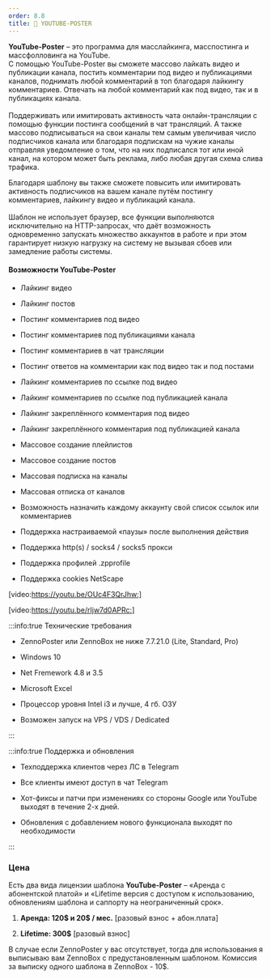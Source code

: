 ```yaml
---
order: 8.8
title: 💙 YOUTUBE-POSTER
---
```


**YouTube-Poster** – это программа для масслайкинга, масспостинга и массфолловинга на YouTube.\
С помощью YouTube-Poster вы сможете массово лайкать видео и публикации канала, постить комментарии под видео и публикациями каналов, поднимать любой комментарий в топ благодаря лайкингу комментариев. Отвечать на любой комментарий как под видео, так и в публикациях канала.\
\
Поддерживать или имитировать активность чата онлайн-трансляции с помощью функции постинга сообщений в чат трансляций. А также массово подписываться на свои каналы тем самым увеличивая число подписчиков канала или благодаря подпискам на чужие каналы отправляя уведомление о том, что на них подписался тот или иной канал, на котором может быть реклама, либо любая другая схема слива трафика.

Благодаря шаблону вы также сможете повысить или имитировать активность подписчиков на вашем канале путём постингу комментариев, лайкингу видео и публикаций канала.\
\
Шаблон не использует браузер, все функции выполняются исключительно на HTTP-запросах, что даёт возможность одновременно запускать множество аккаунтов в работе и при этом гарантирует низкую нагрузку на систему не вызывая сбоев или замедление работы системы.

#### Возможности **YouTube-Poster**

-  Лайкинг видео

-  Лайкинг постов

-  Постинг комментариев под видео

-  Постинг комментариев под публикациями канала

-  Постинг комментариев в чат трансляции

-  Постинг ответов на комментарии как под видео так и под постами

-  Лайкинг комментариев по ссылке под видео

-  Лайкинг комментариев по ссылке под публикацией канала

-  Лайкинг закреплённого комментария под видео

-  Лайкинг закреплённого комментария под публикацией канала

-  Массовое создание плейлистов

-  Массовое создание постов

-  Массовая подписка на каналы

-  Массовая отписка от каналов

-  Возможность назначить каждому аккаунту свой список ссылок или комментариев

-  Поддержка настраиваемой «паузы» после выполнения действия

-  Поддержка http(s) / socks4 / socks5 прокси

-  Поддержка профилей .zpprofile

-  Поддержка cookies NetScape

[video:https://youtu.be/OUc4F3QrJhw:]



[video:https://youtu.be/rIjw7d0APRc:]

:::info:true Технические требования

-  ZennoPoster или ZennoBox не ниже 7.7.21.0 (Lite, Standard, Pro)

-  Windows 10

-  Net Fremework 4.8 и 3.5

-  Microsoft Excel

-  Процессор уровня Intel i3 и лучше, 4 гб. ОЗУ

-  Возможен запуск на VPS / VDS / Dedicated

:::

:::info:true Поддержка и обновления

-  Техподдержка клиентов через ЛС в Telegram

-  Все клиенты имеют доступ в чат Telegram

-  Хот-фиксы и патчи при изменениях со стороны Google или YouTube выходят в течение 2-х дней.

-  Обновления с добавлением нового функционала выходят по необходимости

:::

### Цена

Есть два вида лицензии шаблона **YouTube-Poster** – «Аренда с абонентской платой» и «Lifetime версия с доступом к использованию, обновлениям шаблона и саппорту на неограниченный срок».

1. **Аренда: 120\$ и 20\$ / мес.** \[разовый взнос + абон.плата\]

2. **Lifetime: 300\$** \[разовый взнос\]

В случае если ZennoPoster у вас отсутствует, тогда для использования я выписываю вам ZennoBox с предустановленным шаблоном. Комиссия за выписку одного шаблона в ZennoBox - 10\$.